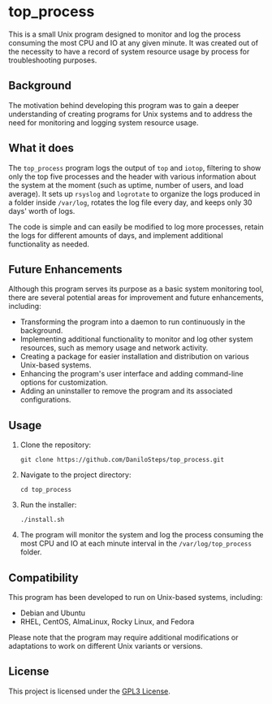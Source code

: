 # top_process

This is a small Unix program designed to monitor and log the process consuming the most CPU and IO at any given minute. It was created out of the necessity to have a record of system resource usage by process for troubleshooting purposes.

## Background

The motivation behind developing this program was to gain a deeper understanding of creating programs for Unix systems and to address the need for monitoring and logging system resource usage.

## What it does

The `top_process` program logs the output of `top` and `iotop`, filtering to show only the top five processes and the header with various information about the system at the moment (such as uptime, number of users, and load average). It sets up `rsyslog` and `logrotate` to organize the logs produced in a folder inside `/var/log`, rotates the log file every day, and keeps only 30 days' worth of logs.

The code is simple and can easily be modified to log more processes, retain the logs for different amounts of days, and implement additional functionality as needed.

## Future Enhancements

Although this program serves its purpose as a basic system monitoring tool, there are several potential areas for improvement and future enhancements, including:

- Transforming the program into a daemon to run continuously in the background.
- Implementing additional functionality to monitor and log other system resources, such as memory usage and network activity.
- Creating a package for easier installation and distribution on various Unix-based systems.
- Enhancing the program's user interface and adding command-line options for customization.
- Adding an uninstaller to remove the program and its associated configurations.

## Usage

1. Clone the repository:

    ```shell
    git clone https://github.com/DaniloSteps/top_process.git
    ```

2. Navigate to the project directory:

    ```shell
    cd top_process
    ```

3. Run the installer:

    ```shell
    ./install.sh
    ```

4. The program will monitor the system and log the process consuming the most CPU and IO at each minute interval in the `/var/log/top_process` folder.

## Compatibility

This program has been developed to run on Unix-based systems, including:

- Debian and Ubuntu
- RHEL, CentOS, AlmaLinux, Rocky Linux, and Fedora

Please note that the program may require additional modifications or adaptations to work on different Unix variants or versions.

## License

This project is licensed under the [GPL3 License](LICENSE).
